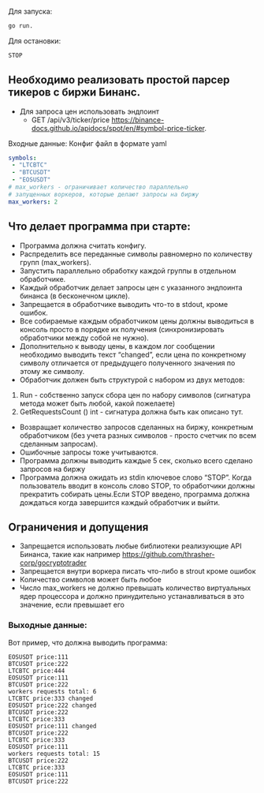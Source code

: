 Для запуска:
```bash
go run.
```

Для остановки:
```bash
STOP
```


## Необходимо реализовать простой парсер тикеров с биржи Бинанс.

+ Для запроса цен использовать эндпоинт 
  + GET /api/v3/ticker/price https://binance-docs.github.io/apidocs/spot/en/#symbol-price-ticker.

Входные данные:
Конфиг файл в формате yaml

```yaml
symbols:
 - "LTCBTC"
 - "BTCUSDT"
 - "EOSUSDT"
# max_workers - ограничивает количество параллельно 
# запущенных воркеров, которые делают запросы на биржу
max_workers: 2
```

## Что делает программа при старте:

* Программа должна считать конфигу. 
* Распределить все переданные символы равномерно по количеству групп (max_workers). 
* Запустить параллельно обработку каждой группы в отдельном обработчике. 
* Каждый обработчик делает запросы цен с указанного эндпоинта бинанса (в бесконечном цикле). 
* Запрещается в обработчике выводить что-то в stdout, кроме ошибок. 
* Все собираемые каждым обработчиком цены должны выводиться в консоль просто в порядке их получения (синхронизировать обработчики между собой не нужно). 
* Дополнительно к выводу цены, в каждом лог сообщении необходимо выводить текст “changed”, если цена по конкретному символу отличается от предыдущего полученного значения по этому же символу. 
* Обработчик должен быть структурой с набором из двух методов:

1.  Run - собственно запуск сбора цен по набору символов (сигнатура метода может быть любой, какой пожелаете)
2.  GetRequestsCount () int - сигнатура должна быть как описано тут.
  + Возвращает количество запросов сделанных на биржу, конкретным обработчиком (без учета разных символов - просто счетчик по всем сделанным запросам). 
  + Ошибочные запросы тоже учитываются.
  + Программа должны выводить каждые 5 сек, сколько всего сделано запросов на биржу
  + Программа должна ожидать из stdin ключевое слово “STOP”. Когда пользователь вводит в консоль слово STOP, то обработчики должны прекратить собирать цены.Если STOP введено, программа должна дождаться когда завершится каждый обработчик и выйти.

## Ограничения и допущения
-  Запрещается использовать любые библиотеки реализующие API Бинанса, такие как например https://github.com/thrasher-corp/gocryptotrader
-  Запрещается внутри воркера писать что-либо в strout кроме ошибок
-  Количество символов может быть любое
-  Число max_workers не должно превышать количество виртуальных ядер процессора и должно принудительно устанавливаться в это значение, если превышает его

### Выходные данные:

Вот пример, что должна выводить программа:

```
EOSUSDT price:111
BTCUSDT price:222
LTCBTC price:444
EOSUSDT price:111
BTCUSDT price:222
workers requests total: 6
LTCBTC price:333 changed
EOSUSDT price:222 changed
BTCUSDT price:222
LTCBTC price:333
EOSUSDT price:111 changed
BTCUSDT price:222
LTCBTC price:333
EOSUSDT price:111
workers requests total: 15
BTCUSDT price:222
LTCBTC price:333
EOSUSDT price:111
BTCUSDT price:222
```
